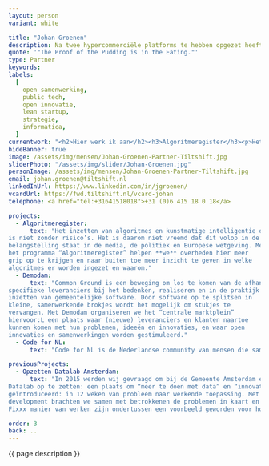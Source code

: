 ```yaml
---
layout: person
variant: white

title: "Johan Groenen"
description: Na twee hypercommerciële platforms te hebben opgezet heeft Johan zich bekeerd. Ondertussen is hij een bekend gezicht in public tech Nederland en fel voorvechter van open samenwerking in de publieke sector. Vanuit zijn startup achtergrond is hij nog altijd _brutally honest_ en uber-pragmatisch. Advies geeft hij gevraagd en ongevraagd, zowel op het niveau van de uitvoerders als op directieniveau — in begrijpelijke taal en overzichtelijke tekeningen. Hij is tevreden over zijn werk als iedereen weer hetzelfde doel voor ogen heeft.
quote: '"The Proof of the Pudding is in the Eating."'
type: Partner
keywords:
labels:
  [
    open samenwerking,
    public tech,
    open innovatie,
    lean startup,
    strategie,
    informatica,
  ]
currentwork: "<h2>Hier werk ik aan</h2><h3>Algoritmeregister</h3><p>Het inzetten van algoritmes en kunstmatige intelligentie door de overheid is niet zonder risico’s. Het is daarom niet vreemd dat dit volop in de belangstelling staat in de media, de politiek en Europese wetgeving. Met het programma “Algoritmeregister” helpen we overheden hier meer grip op te krijgen en naar buiten toe meer zicht te geven op welke algoritmes er worden ingezet en waarom.</p>"
hideBanner: true
image: /assets/img/mensen/Johan-Groenen-Partner-Tiltshift.jpg
sliderPhoto: "/assets/img/slider/Johan-Groenen.jpg"
personImage: /assets/img/mensen/Johan-Groenen-Partner-Tiltshift.jpg
email: johan.groenen@tiltshift.nl
linkedInUrl: https://www.linkedin.com/in/jgroenen/
vcardUrl: https://fwd.tiltshift.nl/vcard-johan
telephone: <a href="tel:+31641518018">+31 (0)6 415 18 0 18</a>

projects:
  - Algoritmeregister:
      text: "Het inzetten van algoritmes en kunstmatige intelligentie door de overheid
is niet zonder risico’s. Het is daarom niet vreemd dat dit volop in de
belangstelling staat in de media, de politiek en Europese wetgeving. Met
het programma “Algoritmeregister” helpen **we** overheden hier meer
grip op te krijgen en naar buiten toe meer inzicht te geven in welke
algoritmes er worden ingezet en waarom."
  - Demodam:
      text: "Common Ground is een beweging om los te komen van de afhankelijk van
specifieke leveranciers bij het bedenken, realiseren en in de praktijk
inzetten van gemeentelijke software. Door software op te splitsen in
kleine, samenwerkende brokjes wordt het mogelijk om stukjes te
vervangen. Met Demodam organiseren we het “centrale marktplein”
hiervoor:L een plaats waar (nieuwe) leveranciers en klanten naartoe
kunnen komen met hun problemen, ideeën en innovaties, en waar open
innovaties en samenwerkingen worden gestimuleerd."
  - Code for NL:
      text: "Code for NL is de Nederlandse community van mensen die samenwerken aan een open, eerlijke en inclusieve digitale overheid en samenleving. Het doel is de succesvolle digitale transformatie van gemeenten, andere overheden en de samenleving als geheel."

previousProjects:
  - Opzetten Datalab Amsterdam:
      text: "In 2015 werden wij gevraagd om bij de Gemeente Amsterdam een
Datalab op te zetten: een plaats om “meer te doen met data” en “innovatieve toepassingen” te realiseren. Om dit handen en voeten te geven hebben we de Fixxx methode voor snelle innovatie die werkt
geïntroduceerd: in 12 weken van probleem naar werkende toepassing. Met onder andere design thinking, lean startup en open source, agile
development brachten we samen met betrokkenen de problemen in kaart en ontwikkelden we slimme, datagedreven oplossingen. Datalab en de
Fixxx manier van werken zijn ondertussen een voorbeeld geworden voor hoe overheden op een nieuwe manier software ontwikkelen."

order: 3
back: ..
---
```


{{ page.description }}
